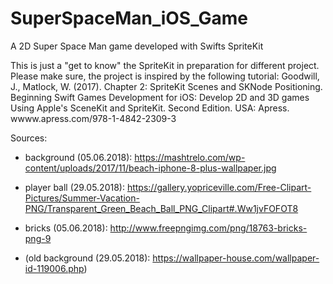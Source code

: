 # SuperSpaceMan_iOS_Game
A 2D Super Space Man game developed with Swifts SpriteKit

This is just a "get to know" the SpriteKit in preparation for different project. Please make sure, the project is inspired by the following tutorial: 
Goodwill, J., Matlock, W. (2017). Chapter 2: SpriteKit Scenes and SKNode Positioning. Beginning Swift Games Development for iOS: Develop 2D and 3D games Using Apple's SceneKit and SpriteKit. Second Edition. USA: Apress. wwww.apress.com/978-1-4842-2309-3


Sources:
- background (05.06.2018): https://mashtrelo.com/wp-content/uploads/2017/11/beach-iphone-8-plus-wallpaper.jpg
- player ball (29.05.2018): https://gallery.yopriceville.com/Free-Clipart-Pictures/Summer-Vacation-PNG/Transparent_Green_Beach_Ball_PNG_Clipart#.Ww1jvFOFOT8
- bricks (05.06.2018): http://www.freepngimg.com/png/18763-bricks-png-9


- (old background (29.05.2018): https://wallpaper-house.com/wallpaper-id-119006.php)
